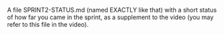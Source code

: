 
A file SPRINT2-STATUS.md (named EXACTLY like that) with a short status of how far you came in the sprint, as a supplement to the video (you may refer to this file in the video).
